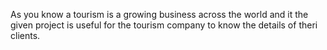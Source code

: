 As you know a tourism is a growing business across the world and it the given project is useful for the tourism company to know the details of theri clients.
